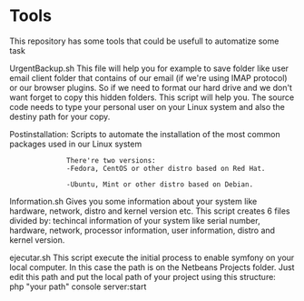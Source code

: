 # Tools
This repository has some tools that could be usefull to automatize some task

UrgentBackup.sh
                This file will help you for example to save  folder like user email client folder that contains of our email (if we're using IMAP protocol) or our browser plugins.
                So if we need to format our hard drive and we don't want forget to copy this hidden folders. This script will help you.
The source code needs to type your personal user on your Linux system and also the destiny path for your copy.

Postinstallation<version>:
                  Scripts to automate the installation of the most common packages used in our Linux system
                  
                  There're two versions:
                  -Fedora, CentOS or other distro based on Red Hat.
                  
                  -Ubuntu, Mint or other distro based on Debian.

Information.sh
                Gives you some information about your system like hardware, network, distro and kernel version etc.
                This script creates 6 files divided by: techincal information of your system like serial number, hardware, network, processor information, user information, distro and kernel version.

ejecutar.sh
              This script execute the initial process to enable symfony on your local computer. In this case the path is on the Netbeans Projects folder. Just edit this path and put the local path of your project using this structure:              
            php "your path" console server:start
            


